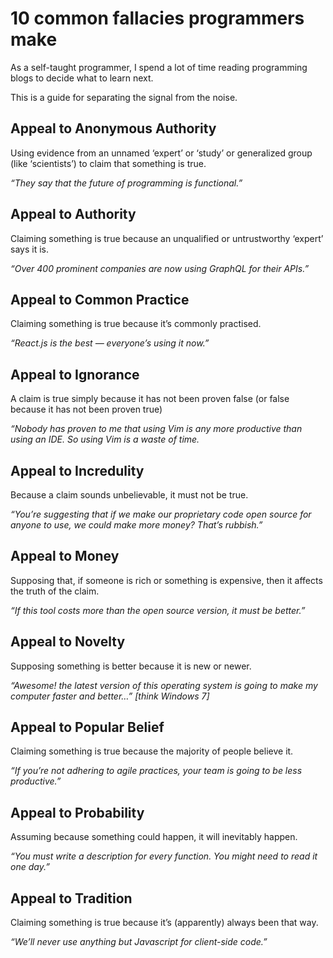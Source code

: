 # 10 common fallacies programmers make

As a self-taught programmer, I spend a lot of time reading programming blogs to decide what to learn next.

This is a guide for separating the signal from the noise.

## Appeal to Anonymous Authority ##

Using evidence from an unnamed ‘expert’ or ‘study’ or generalized group (like ‘scientists’) to claim that something is true.

*“They say that the future of programming is functional.”*

## Appeal to Authority ##

Claiming something is true because an unqualified or untrustworthy ‘expert’ says it is.

*“Over 400 prominent companies are now using GraphQL for their APIs.”*

## Appeal to Common Practice ##

Claiming something is true because it’s commonly practised.

*“React.js is the best — everyone’s using it now.”*

## Appeal to Ignorance ##

A claim is true simply because it has not been proven false (or false because it has not been proven true)

*“Nobody has proven to me that using Vim is any more productive than using an IDE. So using Vim is a waste of time.*

## Appeal to Incredulity ##

Because a claim sounds unbelievable, it must not be true.

*“You’re suggesting that if we make our proprietary code open source for anyone to use, we could make more money? That’s rubbish.”*

## Appeal to Money ##

Supposing that, if someone is rich or something is expensive, then it affects the truth of the claim.

*“If this tool costs more than the open source version, it must be better.”*

## Appeal to Novelty ##

Supposing something is better because it is new or newer.

*“Awesome! the latest version of this operating system is going to make my computer faster and better…” [think Windows 7]*

## Appeal to Popular Belief ##

Claiming something is true because the majority of people believe it.

*“If you’re not adhering to agile practices, your team is going to be less productive.”*

## Appeal to Probability ##

Assuming because something could happen, it will inevitably happen.

*“You must write a description for every function. You might need to read it one day.”*

## Appeal to Tradition ##

Claiming something is true because it’s (apparently) always been that way.

*“We’ll never use anything but Javascript for client-side code.”*
